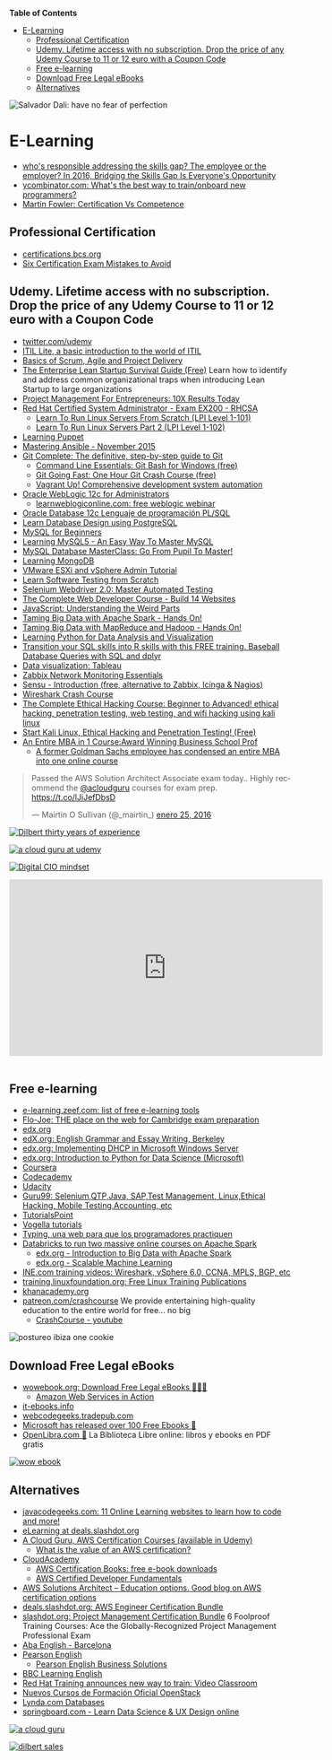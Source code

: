 **Table of Contents**
<!-- MarkdownTOC -->

- [E-Learning](#e-learning)
	- [Professional Certification](#professional-certification)
	- [Udemy. Lifetime access with no subscription. Drop the price of any Udemy Course to 11 or 12 euro with a Coupon Code](#udemy-lifetime-access-with-no-subscription-drop-the-price-of-any-udemy-course-to-11-or-12-euro-with-a-coupon-code)
	- [Free e-learning](#free-e-learning)
	- [Download Free Legal eBooks](#download-free-legal-ebooks)
	- [Alternatives](#alternatives)

<!-- /MarkdownTOC -->

![Salvador Dali: have no fear of perfection](images/salvador_dali_perfection.jpg)

# E-Learning
- [who's responsible addressing the skills gap? The employee or the employer? In 2016, Bridging the Skills Gap Is Everyone's Opportunity](http://www.huffingtonpost.com/dennis-yang/in-2016-bridging-the-skills-gap-is-everyones-opportunity_b_8855796.html)
- [ycombinator.com: What's the best way to train/onboard new programmers?](https://news.ycombinator.com/item?id=10890032)
- [Martin Fowler: Certification Vs Competence](http://martinfowler.com/bliki/CertificationCompetenceCorrelation.html)

## Professional Certification
- [certifications.bcs.org](http://certifications.bcs.org)
- [Six Certification Exam Mistakes to Avoid](http://www.globalknowledge.com/training/generic.asp?pageid=3833)

## Udemy. Lifetime access with no subscription. Drop the price of any Udemy Course to 11 or 12 euro with a Coupon Code
- [twitter.com/udemy](https://twitter.com/udemy)
- [ITIL Lite, a basic introduction to the world of ITIL](https://www.udemy.com/itil-lite/)
- [Basics of Scrum, Agile and Project Delivery](https://www.udemy.com/scrum-methodology/)
- [The Enterprise Lean Startup Survival Guide (Free)](https://www.udemy.com/the-enterprise-lean-startup-survival-guide/) Learn how to identify and address common organizational traps when introducing Lean Startup to large organizations
- [Project Management For Entrepreneurs: 10X Results Today](https://www.udemy.com/project-management-hacks-to-less-stress-and-bigger-paychecks)
- [Red Hat Certified System Administrator - Exam EX200 - RHCSA](https://www.udemy.com/red-hat-certified-system-administrator-exam-ex200-rhcsa/)
	- [Learn To Run Linux Servers From Scratch (LPI Level 1-101)](https://www.udemy.com/draft/19966/)
	- [Learn To Run Linux Servers Part 2 (LPI Level 1-102)](https://www.udemy.com/linuxacademy2/)
- [Learning Puppet](https://www.udemy.com/learning-puppet/)
- [Mastering Ansible - November 2015](https://www.udemy.com/mastering-ansible/?couponCode=REDDIT15)
- [Git Complete: The definitive, step-by-step guide to Git](https://www.udemy.com/git-complete)
	- [Command Line Essentials: Git Bash for Windows (free)](https://www.udemy.com/git-bash/)
	- [Git Going Fast: One Hour Git Crash Course (free)](https://www.udemy.com/git-going-fast/)
	- [Vagrant Up! Comprehensive development system automation](https://www.udemy.com/vagrant-up/)
- [Oracle WebLogic 12c for Administrators](https://www.udemy.com/oracle-weblogic-12c-for-administrators/)
	- [learnweblogiconline.com: free weblogic webinar](http://www.learnweblogiconline.com/free-weblogic-webinar/)
- [Oracle Database 12c Lenguaje de programación PL/SQL](https://www.udemy.com/oracle-database-12c-lenguaje-de-programacion-plsql)
- [Learn Database Design using PostgreSQL](https://www.udemy.com/learn-database-design-using-postgresql/?couponCode=POSTGREs20)
- [MySQL for Beginners ](https://www.udemy.com/mysql-db-for-beginners)
- [Learning MySQL5 - An Easy Way To Master MySQL](https://www.udemy.com/learning-mysql5)
- [MySQL Database MasterClass: Go From Pupil To Master!](https://www.udemy.com/mysql-for-beginners-mysql-101-how-to-use-mysql/)
- [Learning MongoDB](https://www.udemy.com/learning-mongodb2/)
- [VMware ESXi and vSphere Admin Tutorial](https://www.udemy.com/vmware-esxi-and-vsphere-admin-tutorial/)
- [Learn Software Testing from Scratch](https://www.udemy.com/learn-software-testing-from-scratch/?ccManual=&dtcode=wmOZ6Dq2WrKO&couponCode=qa10)
- [Selenium Webdriver 2.0: Master Automated Testing](https://www.udemy.com/selenium-webdriver-20-a-beginners-guide-to-selenium)
- [The Complete Web Developer Course - Build 14 Websites](https://www.udemy.com/complete-web-developer-course/)
- [JavaScript: Understanding the Weird Parts](https://www.udemy.com/understand-javascript)
- [Taming Big Data with Apache Spark - Hands On!](https://www.udemy.com/taming-big-data-with-apache-spark-hands-on/?couponCode=SPARK15)
- [Taming Big Data with MapReduce and Hadoop - Hands On!](https://www.udemy.com/taming-big-data-with-mapreduce-and-hadoop/)
- [Learning Python for Data Analysis and Visualization](https://www.udemy.com/learning-python-for-data-analysis-and-visualization)
- [Transition your SQL skills into R skills with this FREE training. Baseball Database Queries with SQL and dplyr](https://www.udemy.com/baseball1/)
- [Data visualization: Tableau](https://www.udemy.com/tableau/)
- [Zabbix Network Monitoring Essentials](https://www.udemy.com/zabbix-network-monitoring-essentials/)
- [Sensu - Introduction (free, alternative to Zabbix, Icinga & Nagios)](https://www.udemy.com/sensu-introduction/)
- [Wireshark Crash Course](https://www.udemy.com/wireshark-crash-course/)
- [The Complete Ethical Hacking Course: Beginner to Advanced! ethical hacking, penetration testing, web testing, and wifi hacking using kali linux](https://www.udemy.com/penetration-testing/?couponCode=PA9)
- [Start Kali Linux, Ethical Hacking and Penetration Testing! (Free)](https://www.udemy.com/ethical-hacker/)
- [An Entire MBA in 1 Course:Award Winning Business School Prof](https://www.udemy.com/an-entire-mba-in-1-courseaward-winning-business-school-prof/)
	- [A former Goldman Sachs employee has condensed an entire MBA into one online course](http://www.businessinsider.com/goldman-sachs-mba-online-course-udemy-deal-2016-2)

<blockquote class="twitter-tweet tw-align-center" data-lang="es"><p lang="en" dir="ltr">Passed the AWS Solution Architect Associate exam today.. Highly recommend the <a href="https://twitter.com/acloudguru">@acloudguru</a> courses for exam prep. <a href="https://t.co/lJiJefDbsD">https://t.co/lJiJefDbsD</a></p>&mdash; Mairtin O Sullivan (@_mairtin_) <a href="https://twitter.com/_mairtin_/status/691612822002868224">enero 25, 2016</a></blockquote>
<script async src="//platform.twitter.com/widgets.js" charset="utf-8"></script>

[![Dilbert thirty years of experience](images/dilbert_thirty_years_experience.gif)](https://marketingassassin.wordpress.com/2010/12/23/thirty-years-experience/)

[![a cloud  guru at udemy](images/acloudguru.png)](https://www.udemy.com/user/ryankroonenburg/)

[![Digital CIO mindset](images/digital_CIO_mindset.jpg)](https://www.cloudave.com/53350/2016-finally-year-disruption/)

<div class="container">
<iframe width="560" height="315" src="https://www.youtube.com/embed/k1Pu0_tIgR4" frameborder="0" allowfullscreen class="video"></iframe>
</div>
<br>

## Free e-learning
- [e-learning.zeef.com: list of free e-learning tools](https://e-learning.zeef.com)
- [Flo-Joe: THE place on the web for Cambridge exam preparation](http://www.flo-joe.co.uk/) 
- [edx.org](https://www.edx.org)
- [edX.org: English Grammar and Essay Writing, Berkeley](https://www.edx.org/course/english-grammar-essay-writing-uc-berkeleyx-colwri2-2x)
- [edx.org: Implementing DHCP in Microsoft Windows Server](https://www.edx.org/course/implementing-dhcp-microsoft-windows-microsoft-inf201-31x)
- [edx.org: Introduction to Python for Data Science (Microsoft)](https://www.edx.org/course/introduction-python-data-science-microsoft-dat208x)
- [Coursera](http://coursera.org)
- [Codecademy](https://www.codecademy.com)
- [Udacity](https://www.udacity.com/)
- [Guru99: Selenium,QTP,Java, SAP,Test Management, Linux,Ethical Hacking, Mobile Testing,Accounting, etc](http://www.guru99.com/)
- [TutorialsPoint](http://www.tutorialspoint.com)
- [Vogella tutorials](http://www.vogella.com/tutorials/)
- [Typing, una web para que los programadores practiquen](http://wwwhatsnew.com/2015/06/19/typing-una-web-para-que-los-programadores-practiquen/)
- [Databricks to run two massive online courses on Apache Spark](https://databricks.com/blog/2014/12/02/announcing-two-spark-based-moocs.html)
	- [edx.org - Introduction to Big Data with Apache Spark](https://www.edx.org/course/uc-berkeleyx/uc-berkeleyx-cs100-1x-introduction-big-6181)
	- [edx.org - Scalable Machine Learning](https://www.edx.org/course/uc-berkeleyx/uc-berkeleyx-cs190-1x-scalable-machine-6066)
- [INE.com training videos: Wireshark, vSphere 6.0, CCNA, MPLS, BGP, etc](https://www.youtube.com/user/INEtraining/playlists)
- [training.linuxfoundation.org: Free Linux Training Publications](https://training.linuxfoundation.org/free-linux-training/download-training-materials)
- [khanacademy.org](https://khanacademy.org/)
- [patreon.com/crashcourse](https://www.patreon.com/crashcourse) We provide entertaining high-quality education to the entire world for free... no big
	- [CrashCourse - youtube](https://www.youtube.com/user/crashcourse)

![postureo ibiza one cookie](images/postureo_ibiza_one_cookie.png)

## Download Free Legal eBooks
- [wowebook.org: Download Free Legal eBooks 🌟🌟🌟](http://www.wowebook.org/)
	- [Amazon Web Services in Action](http://www.wowebook.org/amazon-web-services-in-action.html)
- [it-ebooks.info](https://it-ebooks.info/)
- [webcodegeeks.tradepub.com](http://webcodegeeks.tradepub.com/)
- [Microsoft has released over 100 Free Ebooks 🌟](http://blogs.msdn.com/b/mssmallbiz/archive/2014/07/07/largest-collection-of-free-microsoft-ebooks-ever-including-windows-8-1-windows-8-windows-7-office-2013-office-365-office-2010-sharepoint-2013-dynamics-crm-powershell-exchange-server-lync-2013-system-center-azure-cloud-sql.aspx)
- [OpenLibra.com 🌟](https://openlibra.com) La Biblioteca Libre online: libros y ebooks en PDF gratis

[![wow ebook](images/wowebook.gif)](http://www.wowebook.org)

## Alternatives
- [javacodegeeks.com: 11 Online Learning websites to learn how to code and more!](http://www.javacodegeeks.com/2013/01/15-online-learning-websites-that-you-should-check-out.html)
- [eLearning at deals.slashdot.org](https://deals.slashdot.org/deals/elearning)
- [A Cloud Guru, AWS Certification Courses (available in Udemy)](https://acloud.guru)
	- [What is the value of an AWS certification?](https://read.acloud.guru/the-value-of-an-aws-certification-b326779c9679)
- [CloudAcademy](https://cloudacademy.com/)
	- [AWS Certification Books: free e-book downloads](http://cloudacademy.com/blog/aws-certification-book/)
	- [AWS Certified Developer Fundamentals](https://cloudacademy.com/learning-paths/aws-certified-developer-fundamentals/)
- [AWS Solutions Architect – Education options. Good blog on AWS certification options](http://nimbusarchitect.us/blog/?p=7)
- [deals.slashdot.org: AWS Engineer Certification Bundle](https://deals.slashdot.org/sales/aws-associate-certification-bundle)
- [slashdot.org: Project Management Certification Bundle](https://deals.slashdot.org/sales/pmp-certification-bundle) 6 Foolproof Training Courses: Ace the Globally-Recognized Project Management Professional Exam
- [Aba English - Barcelona](http://www.abaenglish.com)
- [Pearson English](http://www.english.com/)
	- [Pearson English Business Solutions](http://www.globalenglish.com)
- [BBC Learning English](http://www.bbc.co.uk/learningenglish)
- [Red Hat Training announces new way to train: Video Classroom](http://servicesblog.redhat.com/2015/08/17/red-hat-training-announces-new-way-to-train-video-classroom/)
- [Nuevos Cursos de Formación Oficial OpenStack](http://www.josemariagonzalez.es/2016/01/20/nuevos-cursos-de-formacion-oficial-openstack.html)
- [Lynda.com Databases](http://www.lynda.com/Databases-training-tutorials/)
- [springboard.com - Learn Data Science & UX Design online](https://www.springboard.com)

[![a cloud  guru](images/acloudguru_black.png)](https://acloud.guru)

[![dilbert sales](images/dilbert_sales.jpg)](http://dilbert.com/)